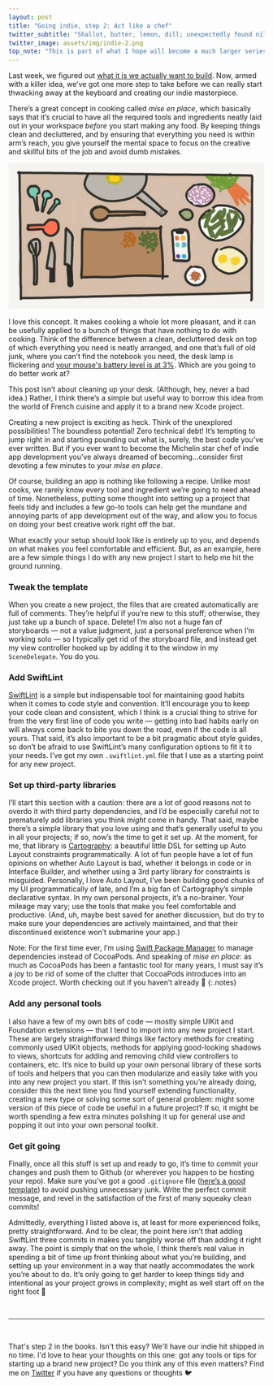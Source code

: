 ```yaml
---
layout: post
title: "Going indie, step 2: Act like a chef"
twitter_subtitle: "Shallot, butter, lemon, dill; unexpectedly found nil"
twitter_image: assets/img/indie-2.png
top_note: "This is part of what I hope will become a much larger series. Check out the <a href=\"https://danielgauthier.me/2020/01/26/indie-intro.html\">introduction</a> if you haven't already!" 
---
```


Last week, we figured out [what it is we actually want to build](https://danielgauthier.me/2020/01/27/indie-1.html). Now, armed with a killer idea, we’ve got one more step to take before we can really start thwacking away at the keyboard and creating our indie masterpiece. 

There’s a great concept in cooking called _mise en place_, which basically says that it’s crucial to have all the required tools and ingredients neatly laid out in your workspace _before_ you start making any food. By keeping things clean and decluttered, and by ensuring that everything you need is within arm’s reach, you give yourself the mental space to focus on the creative and skillful bits of the job and avoid dumb mistakes.

![Mise en place](/assets/img/indie-2.png)

I love this concept. It makes cooking a whole lot more pleasant, and it can be usefully applied to a bunch of things that have nothing to do with cooking. Think of the difference between a clean, decluttered desk on top of which everything you need is neatly arranged, and one that’s full of old junk, where you can’t find the notebook you need, the desk lamp is flickering and [your mouse's battery level is at 3%](https://twitter.com/danielmgauthier/status/1220721390812368896?s=20). Which are you going to do better work at?

This post isn’t about cleaning up your desk. (Although, hey, never a bad idea.) Rather, I think there’s a simple but useful way to borrow this idea from the world of French cuisine and apply it to a brand new Xcode project. 

Creating a new project is exciting as heck. Think of the unexplored possibilities! The boundless potential! Zero technical debt! It’s tempting to jump right in and starting pounding out what is, surely, the best code you’ve ever written. But if you ever want to become the Michelin star chef of indie app development you’ve always dreamed of becoming...consider first devoting a few minutes to your _mise en place_.

Of course, building an app is nothing like following a recipe. Unlike most cooks, we rarely know every tool and ingredient we’re going to need ahead of time. Nonetheless, putting some thought into setting up a project that feels tidy and includes a few go-to tools can help get the mundane and annoying parts of app development out of the way, and allow you to focus on doing your best creative work right off the bat.

What exactly your setup should look like is entirely up to you, and depends on what makes you feel comfortable and efficient. But, as an example, here are a few simple things I do with any new project I start to help me hit the ground running.

### Tweak the template
When you create a new project, the files that are created automatically are full of comments. They’re helpful if you’re new to this stuff; otherwise, they just take up a bunch of space. Delete! I’m also not a huge fan of storyboards — not a value judgment, just a personal preference when I’m working solo — so I typically get rid of the storyboard file, and instead get my view controller hooked up by adding it to the window in my `SceneDelegate`. You do you.

### Add SwiftLint
[SwiftLint](https://github.com/realm/SwiftLint) is a simple but indispensable tool for maintaining good habits when it comes to code style and convention. It’ll encourage you to keep your code clean and consistent, which I think is a crucial thing to strive for from the very first line of code you write — getting into bad habits early on will always come back to bite you down the road, even if the code is all yours. That said, it’s also important to be a bit pragmatic about style guides, so don’t be afraid to use SwiftLint’s many configuration options to fit it to your needs. I’ve got my own `.swiftlint.yml` file that I use as a starting point for any new project. 

### Set up third-party libraries
I’ll start this section with a caution: there are a lot of good reasons not to overdo it with third party dependencies, and I’d be especially careful not to prematurely add libraries you think _might_ come in handy. That said, maybe there’s a simple library that you love using and that‘s generally useful to you in all your projects; if so, now’s the time to get it set up. At the moment, for me, that library is [Cartography](https://github.com/robb/Cartography): a beautiful little DSL for setting up Auto Layout constraints programmatically. A lot of fun people have a lot of fun opinions on whether Auto Layout is bad, whether it belongs in code or in Interface Builder, and whether using a 3rd party library for constraints is misguided. Personally, I love Auto Layout, I’ve been building good chunks of my UI programmatically of late, and I’m a big fan of Cartography’s simple declarative syntax. In my own personal projects, it’s a no-brainer. Your mileage may vary; use the tools that make you feel comfortable and productive. (And, uh, maybe best saved for another discussion, but do try to make sure your dependencies are actively maintained, and that their discontinued existence won’t submarine your app.)

Note: For the first time ever, I’m using [Swift Package Manager](https://swift.org/package-manager/) to manage dependencies instead of CocoaPods. And speaking of _mise en place_: as much as CocoaPods has been a fantastic tool for many years, I must say it’s a joy to be rid of some of the clutter that CocoaPods introduces into an Xcode project. Worth checking out if you haven’t already 👀
{:.notes}

### Add any personal tools
I also have a few of my own bits of code — mostly simple UIKit and Foundation extensions — that I tend to import into any new project I start. These are largely straightforward things like factory methods for creating commonly used UIKit objects, methods for applying good-looking shadows to views, shortcuts for adding and removing child view controllers to containers, etc. It’s nice to build up your own personal library of these sorts of tools and helpers that you can then modularize and easily take with you into any new project you start. If this isn’t something you’re already doing, consider this the next time you find yourself extending functionality, creating a new type or solving some sort of general problem: might some version of this piece of code be useful in a future project? If so, it might be worth spending a few extra minutes polishing it up for general use and popping it out into your own personal toolkit. 

### Get git going
Finally, once all this stuff is set up and ready to go, it’s time to commit your changes and push them to Github (or wherever you happen to be hosting your repo). Make sure you’ve got a good `.gitignore` file ([here’s a good template](https://github.com/github/gitignore/blob/master/Swift.gitignore)) to avoid pushing unnecessary junk. Write the perfect commit message, and revel in the satisfaction of the first of many squeaky clean commits!

Admittedly, everything I listed above is, at least for more experienced folks, pretty straightforward. And to be clear, the point here isn’t that adding SwiftLint three commits in makes you tangibly worse off than adding it right away. The point is simply that on the whole, I think there’s real value in spending a bit of time up front thinking about what you’re building, and setting up your environment in a way that neatly accommodates the work you’re about to do. It’s only going to get harder to keep things tidy and intentional as your project grows in complexity; might as well start off on the right foot 🏃

<br/>

---

<br/>

That's step 2 in the books. Isn't this easy? We'll have our indie hit shipped in no time. I'd love to hear your thoughts on this one: got any tools or tips for starting up a brand new project? Do you think any of this even matters? Find me on [Twitter](https://twitter.com/danielmgauthier) if you have any questions or thoughts 🐦
